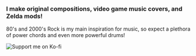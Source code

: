 ### I make original compositions, video game music covers, and Zelda mods!
80's and 2000's Rock is my main inspiration for music, so expect a plethora of power chords and even more powerful drums!

![Support me on Ko-fi](https://storage.ko-fi.com/cdn/brandasset/kofi_button_blue.png)

<!---
Iruka-Wolf/Iruka-Wolf is a ✨ special ✨ repository because its `README.md` (this file) appears on your GitHub profile.
You can click the Preview link to take a look at your changes.
--->
